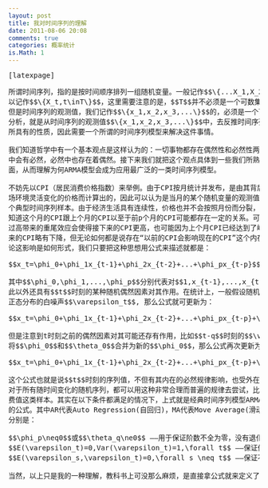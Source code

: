 ```yaml
---
layout: post
title: 我对时间序列的理解
date: 2011-08-06 20:08
comments: true
categories: 概率统计
is.Math: 1
---
```

<pre>[latexpage]</pre>
<pre>所谓时间序列，指的是按时间顺序排列一组随机变量。一般记作$$\{...X_1,X_2,X_3,...\}$$，也可
以记作$$\{X_t,t\inT\}$$，这里需要注意的是，$$T$$并不必须是一个可数集，它是可以定义为一个区间的。
但是时间序列的观测值，我们记作$$\{x_1,x_2,x_3,...\}$$的，必须是一个可数集。所谓的时间序列
分析，就是从时间序列的观测值$$\{x_1,x_2,x_3,...\}$$中，去反推时间序列的真实总体$$\{X_t,t\in\T\}$$
所具有的性质，因此需要一个所谓的时间序列模型来解决这件事情。

我们知道哲学中有一个基本观点是这样认为的：一切事物都存在偶然性和必然性两方面，偶然
中会有必然，必然中也存在着偶然。接下来我们就把这个观点具体到一些我们所熟知的事情上
面，从而理解为何ARMA模型会成为应用最广泛的一类时间序列模型。

不妨先以CPI（居民消费价格指数）来举例。由于CPI按月统计并发布，是由其背后大量根据市
场环境灵活变化的价格而计算出的，因此可以认为是当月的某个随机变量的观测值，也就是一
个典型时间序列样本。由于经济生活具有连续性，价格也并不会按照月份而分裂，所以我们都
知道这个月的CPI跟上个月的CPI以至于前p个月的CPI可能都存在一定的关系。可能上个月CPI
过高带来的重尾效应会使得接下来的CPI更高，也可能因为上个月CPI已经达到了峰值会使接下
来的CPI略有下降，但无论如何都是说存在“以前的CPI会影响现在的CPI”这个内在的规律，也不
论这影响是如何形式，我们只要把这种思想用公式来描述就都是：

$$x_t=\phi_0+\phi_1x_{t-1}+\phi_2x_{t-2}+...+\phi_px_{t-p}$$

其中$$\phi_0,\phi_1,...,\phi_p$$分别代表对$$1,x_{t-1},...,x_{t-p}$$的影响因素。既然必然中存在着偶然，除
此以外还具有$$t$$时刻的某种随机偶然因素对其作用。在统计上，一般假设随机偶然因素就是服从
正态分布的白噪声$$\varepsilon_t$$, 那么公式就可更新为：

$$x_t=\phi_0+\phi_1x_{t-1}+\phi_2x_{t-2}+...+\phi_px_{t-p}+\varepsilon_t$$

但是注意到t时刻之前的偶然因素对其可能还存有作用，比如$$t-q$$时刻的$$\varepsilon_{t-q}$$，
将$$\phi_0$$和$$\theta_0$$合并为新的$$\phi_0$$，那么公式再次更新为： 

$$x_t=\phi_0+\phi_1x_{t-1}+\phi_2x_{t-2}+...+\phi_px_{t-p}+\varepsilon_t+\theta_1\varepsilon_{t-1}+\theta_2\varepsilon_{t-2}+...+\theta_q\varepsilon_{t-q}$$

这个公式也就是说$$t$$时刻的序列值，不但有其内在的必然规律影响，也受外在的偶然因素作用！
对于所有随时间变化的随机序列，都可以用这种非常合理而普遍的规律去尝试，比如客户月消
费值这类样本。其实在以下条件都满足的情况下，上式就是经典时间序列模型ARMA(p,q)模型
的公式。其中AR代表Auto Regression(自回归)，MA代表Move Average(滑动平均).这三个条件
分别是：

$$\phi_p\neq0$$或$$\theta_q\ne0$$ ——用于保证阶数不全为零，没有退化；
$$E(\varepsilon_t)=0,Var(\varepsilon_t)=1,\forall t$$ ——保证偶然因素是白噪声序列；
$$E(\varepsilon_s,\varepsilon_t)=0,\forall s \neq t$$ ——保证不同时间的噪声是无关的。

当然，以上只是我的一种理解，教科书上可没那么麻烦，是直接拿公式就来定义了的。</pre>
